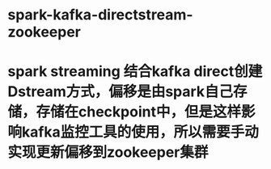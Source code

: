 # spark-kafka-directstream-zookeeper
# spark streaming 结合kafka direct创建Dstream方式，偏移是由spark自己存储，存储在checkpoint中，但是这样影响kafka监控工具的使用，所以需要手动实现更新偏移到zookeeper集群
